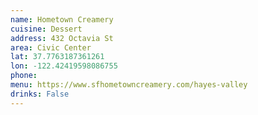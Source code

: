 ```yaml
---
name: Hometown Creamery
cuisine: Dessert
address: 432 Octavia St
area: Civic Center
lat: 37.7763187361261
lon: -122.42419598086755
phone: 
menu: https://www.sfhometowncreamery.com/hayes-valley
drinks: False
---
```

